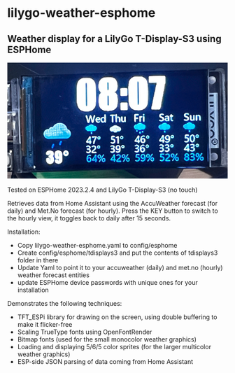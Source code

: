 # lilygo-weather-esphome
## Weather display for a LilyGo T-Display-S3 using ESPHome

![](ScreenShot.png)

Tested on ESPHome 2023.2.4 and LilyGo T-Display-S3 (no touch)

Retrieves data from Home Assistant using the AccuWeather forecast (for daily) and Met.No forecast (for hourly).
Press the KEY button to switch to the hourly view, it toggles back to daily after 15 seconds.

Installation:
* Copy lilygo-weather-esphome.yaml to config/esphome
* Create config/esphome/tdisplays3 and put the contents of tdisplays3 folder in there
* Update Yaml to point it to your accuweather (daily) and met.no (hourly) weather forecast entities
* update ESPHome device passwords with unique ones for your installation

Demonstrates the following techniques:
* TFT_ESPi library for drawing on the screen, using double buffering to make it flicker-free
* Scaling TrueType fonts using OpenFontRender
* Bitmap fonts (used for the small monocolor weather graphics)
* Loading and displaying 5/6/5 color sprites (for the larger multicolor weather graphics)
* ESP-side JSON parsing of data coming from Home Assistant
